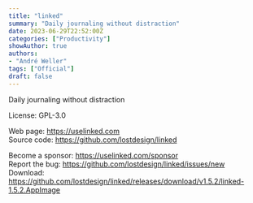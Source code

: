 ```yaml
---
title: "linked"
summary: "Daily journaling without distraction"
date: 2023-06-29T22:52:00Z
categories: ["Productivity"]
showAuthor: true
authors:
- "André Weller"
tags: ["Official"]
draft: false
---
```


Daily journaling without distraction

License: GPL-3.0

Web page: <https://uselinked.com>  
Source code: <https://github.com/lostdesign/linked>

Become a sponsor: <https://uselinked.com/sponsor>  
Report the bug: <https://github.com/lostdesign/linked/issues/new>  
Download: <https://github.com/lostdesign/linked/releases/download/v1.5.2/linked-1.5.2.AppImage>
